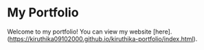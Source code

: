 # My Portfolio

Welcome to my portfolio! You can view my website [here].(https://kiruthika09102000.github.io/kiruthika-portfolio/index.html).

